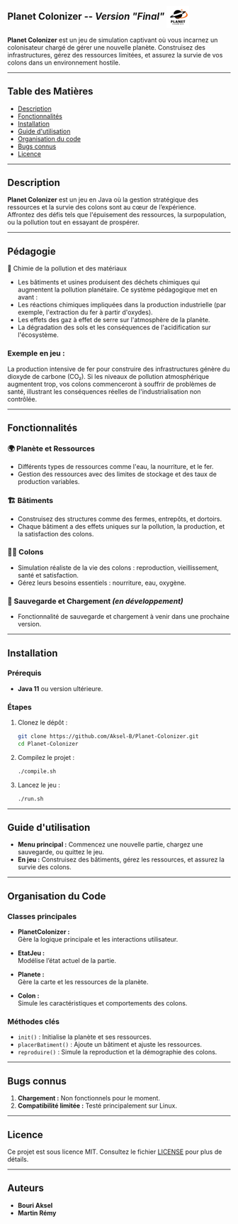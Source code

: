 ## **Planet Colonizer** -- *Version "Final"* <img src="Planet.png" alt="PlanetColonizer" width="50" height="50" align="center"> 

**Planet Colonizer** est un jeu de simulation captivant où vous incarnez un colonisateur chargé de gérer une nouvelle planète. Construisez des infrastructures, gérez des ressources limitées, et assurez la survie de vos colons dans un environnement hostile.  

---

## **Table des Matières**  
- [Description](#description)  
- [Fonctionnalités](#fonctionnalités)  
- [Installation](#installation)  
- [Guide d'utilisation](#guide-dutilisation)  
- [Organisation du code](#organisation-du-code)  
- [Bugs connus](#bugs-connus)  
- [Licence](#licence)  

---

## **Description**  
**Planet Colonizer** est un jeu en Java où la gestion stratégique des ressources et la survie des colons sont au cœur de l’expérience.  
Affrontez des défis tels que l'épuisement des ressources, la surpopulation, ou la pollution tout en essayant de prospérer.  

---

## **Pédagogie**
🧪 Chimie de la pollution et des matériaux
   - Les bâtiments et usines produisent des déchets chimiques qui augmentent la pollution planétaire. Ce système pédagogique met en avant :
   - Les réactions chimiques impliquées dans la production industrielle (par exemple, l'extraction du fer à partir d'oxydes).
   - Les effets des gaz à effet de serre sur l'atmosphère de la planète.
   - La dégradation des sols et les conséquences de l'acidification sur l'écosystème.

### Exemple en jeu :

La production intensive de fer pour construire des infrastructures génère du dioxyde de carbone (CO₂). Si les niveaux de pollution atmosphérique augmentent trop, vos colons commenceront à souffrir de problèmes de santé, illustrant les conséquences réelles de l'industrialisation non contrôlée.

---

## **Fonctionnalités**  
### 🌍 Planète et Ressources  
- Différents types de ressources comme l'eau, la nourriture, et le fer.  
- Gestion des ressources avec des limites de stockage et des taux de production variables.  

### 🏗️ Bâtiments  
- Construisez des structures comme des fermes, entrepôts, et dortoirs.  
- Chaque bâtiment a des effets uniques sur la pollution, la production, et la satisfaction des colons.  

### 👩‍🚀 Colons  
- Simulation réaliste de la vie des colons : reproduction, vieillissement, santé et satisfaction.  
- Gérez leurs besoins essentiels : nourriture, eau, oxygène.  

### 💾 Sauvegarde et Chargement *(en développement)*  
- Fonctionnalité de sauvegarde et chargement à venir dans une prochaine version.  

---

## **Installation**  
### **Prérequis**  
- **Java 11** ou version ultérieure.  

### **Étapes**  
1. Clonez le dépôt :  
   ```bash
   git clone https://github.com/Aksel-B/Planet-Colonizer.git
   cd Planet-Colonizer
   ```
2. Compilez le projet :  
   ```bash
   ./compile.sh
   ```
3. Lancez le jeu :  
   ```bash
   ./run.sh
   ```

---

## **Guide d'utilisation**  
- **Menu principal :** Commencez une nouvelle partie, chargez une sauvegarde, ou quittez le jeu.  
- **En jeu :** Construisez des bâtiments, gérez les ressources, et assurez la survie des colons.  

---

## **Organisation du Code**  
### **Classes principales**  
- **PlanetColonizer :**  
  Gère la logique principale et les interactions utilisateur.  

- **EtatJeu :**  
  Modélise l’état actuel de la partie.  

- **Planete :**  
  Gère la carte et les ressources de la planète.  

- **Colon :**  
  Simule les caractéristiques et comportements des colons.  

### **Méthodes clés**  
- `init()` : Initialise la planète et ses ressources.  
- `placerBatiment()` : Ajoute un bâtiment et ajuste les ressources.  
- `reproduire()` : Simule la reproduction et la démographie des colons.  

---

## **Bugs connus**  
1. **Chargement :** Non fonctionnels pour le moment.  
2. **Compatibilité limitée :** Testé principalement sur Linux.  

---

## **Licence**  
Ce projet est sous licence MIT. Consultez le fichier [LICENSE](./LICENSE) pour plus de détails.  

---

## **Auteurs**  
- **Bouri Aksel**  
- **Martin Rémy**  
